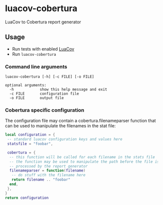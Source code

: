 # luacov-cobertura

LuaCov to Cobertura report generator

## Usage

* Run tests with enabled [LuaCov](https://github.com/keplerproject/luacov)
* Run `luacov-cobertura`

### Command line arguments

```shell
luacov-cobertura [-h] [-c FILE] [-o FILE]

optional arguments:
  -h            show this help message and exit
  -c FILE       configuration file
  -o FILE       output file
```

### Cobertura specific configuration

The configuration file may contain a cobertura.filenameparser function that can be used to manipulate the filenames in the stat file:

```lua
local configuration = {
 -- standard luacov configuration keys and values here
 statsfile = "foobar",

 cobertura = {
  -- this function will be called for each filename in the stats file
  -- the function may be used to manipulate the path before the file is
  -- processed by the report generator
  filenameparser = function(filename)
   -- do stuff with the filename here
   return filename .. "foobar"
  end,
 },
}
return configuration
```
